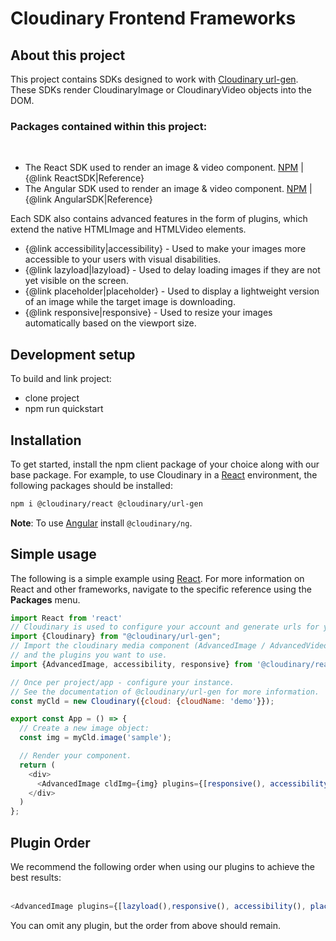 # Cloudinary Frontend Frameworks

## About this project

This project contains SDKs designed to work with [Cloudinary url-gen](https://github.com/cloudinary/js-url-gen). </br>
These SDKs render CloudinaryImage or CloudinaryVideo objects into the DOM.

### Packages contained within this project:
<br />
 
- The React SDK used to render an image & video component. [NPM](https://www.npmjs.com/package/@cloudinary/react)  |     {@link ReactSDK|Reference} 
- The Angular SDK used to render an image & video component. [NPM](https://www.npmjs.com/package/@cloudinary/ng
) |  {@link AngularSDK|Reference} 
 
                                                
Each SDK also contains advanced features in the form of plugins, which extend the native HTMLImage and HTMLVideo elements.

- {@link accessibility|accessibility} - Used to make your images more accessible to your users with visual disabilities. 
- {@link lazyload|lazyload} - Used to delay loading images if they are not yet visible on the screen.
- {@link placeholder|placeholder} - Used to display a lightweight version of an image while the target image is downloading.
- {@link responsive|responsive} - Used to resize your images automatically based on the viewport size.

## Development setup
To build and link project: 
- clone project
- npm run quickstart


## Installation
To get started, install the npm client package of your choice along with our base package.
For example, to use Cloudinary in a [React](https://cloudinary.com/documentation/react2_integration) environment, the following packages should be installed:
   
```bash
npm i @cloudinary/react @cloudinary/url-gen
```

**Note**: To use [Angular](https://cloudinary.com/documentation/angular2_integration) install `@cloudinary/ng`. 

## Simple usage
The following is a simple example using [React](https://cloudinary.com/documentation/react2_integration).
For more information on React and other frameworks, navigate to the specific reference using the **Packages** menu. 
```javascript
import React from 'react'
// Cloudinary is used to configure your account and generate urls for your media assets
import {Cloudinary} from "@cloudinary/url-gen";
// Import the cloudinary media component (AdvancedImage / AdvancedVideo),
// and the plugins you want to use.
import {AdvancedImage, accessibility, responsive} from '@cloudinary/react';

// Once per project/app - configure your instance.
// See the documentation of @cloudinary/url-gen for more information.
const myCld = new Cloudinary({cloud: {cloudName: 'demo'}});

export const App = () => {
  // Create a new image object:
  const img = myCld.image('sample');

  // Render your component.
  return (
    <div>
      <AdvancedImage cldImg={img} plugins={[responsive(), accessibility()]}/>
    </div>
  )
};
```

## Plugin Order

<div>
We recommend the following order when using our plugins to achieve the best results: 
<br/><br/>

```javascript
<AdvancedImage plugins={[lazyload(),responsive(), accessibility(), placeholder()]}/>
```

You can omit any plugin, but the order from above should remain.
</div>
